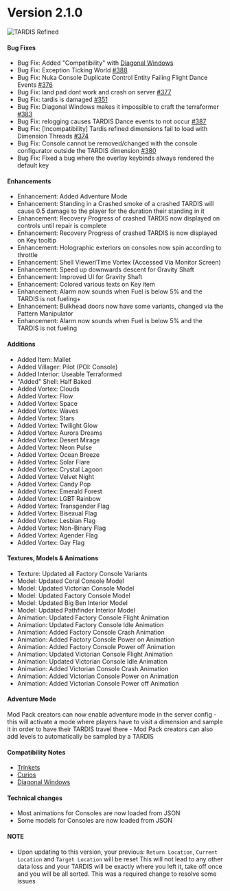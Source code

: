 # Version 2.1.0

![TARDIS Refined](tardis_refined_v2_1.png)

#### Bug Fixes
- Bug Fix: Added "Compatibility" with [Diagonal Windows](https://www.curseforge.com/minecraft/mc-mods/diagonal-windows)
- Bug Fix: Exception Ticking World [#388](https://github.com/WhoCraft/TardisRefined/issues/388)
- Bug Fix: Nuka Console Duplicate Control Entity Failing Flight Dance Events [#376](https://github.com/WhoCraft/TardisRefined/issues/376)
- Bug Fix: land pad dont work and crash on server [#377](https://github.com/WhoCraft/TardisRefined/issues/377)
- Bug Fix: tardis is damaged [#351](https://github.com/WhoCraft/TardisRefined/issues/351)
- Bug Fix: Diagonal Windows makes it impossible to craft the terraformer [#383](https://github.com/WhoCraft/TardisRefined/issues/383)
- Bug Fix: relogging causes TARDIS Dance events to not occur [#387](https://github.com/WhoCraft/TardisRefined/issues/387)
- Bug Fix: [Incompatibility] Tardis refined dimensions fail to load with Dimension Threads  [#374](https://github.com/WhoCraft/TardisRefined/issues/374)
- Bug Fix: Console cannot be removed/changed with the console configurator outside the TARDIS dimension  [#380](https://github.com/WhoCraft/TardisRefined/issues/380)
- Bug Fix: Fixed a bug where the overlay keybinds always rendered the default key

#### Enhancements
- Enhancement: Added Adventure Mode
- Enhancement: Standing in a Crashed smoke of a crashed TARDIS will cause 0.5 damage to the player for the duration their standing in it
- Enhancement: Recovery Progress of crashed TARDIS now displayed on controls until repair is complete
- Enhancement: Recovery Progress of crashed TARDIS is now displayed on Key tooltip
- Enhancement: Holographic exteriors on consoles now spin according to throttle
- Enhancement: Shell Viewer/Time Vortex (Accessed Via Monitor Screen)
- Enhancement: Speed up downwards descent for Gravity Shaft
- Enhancement: Improved UI for Gravity Shaft
- Enhancement: Colored various texts on Key item
- Enhancement: Alarm now sounds when Fuel is below 5% and the TARDIS is not fueling+
- Enhancement: Bulkhead doors now have some variants, changed via the Pattern Manipulator
- Enhancement: Alarm now sounds when Fuel is below 5% and the TARDIS is not fueling

#### Additions
- Added Item: Mallet
- Added Villager: Pilot  (POI: Console)
- Added Interior: Useable Terraformed
- "Added" Shell: Half Baked
- Added Vortex: Clouds
- Added Vortex: Flow
- Added Vortex: Space
- Added Vortex: Waves
- Added Vortex: Stars
- Added Vortex: Twilight Glow
- Added Vortex: Aurora Dreams
- Added Vortex: Desert Mirage
- Added Vortex: Neon Pulse
- Added Vortex: Ocean Breeze
- Added Vortex: Solar Flare
- Added Vortex: Crystal Lagoon
- Added Vortex: Velvet Night
- Added Vortex: Candy Pop
- Added Vortex: Emerald Forest
- Added Vortex: LGBT Rainbow
- Added Vortex: Transgender Flag
- Added Vortex: Bisexual Flag
- Added Vortex: Lesbian Flag
- Added Vortex: Non-Binary Flag
- Added Vortex: Agender Flag
- Added Vortex: Gay Flag

#### Textures, Models & Animations
- Texture: Updated all Factory Console Variants
- Model: Updated Coral Console Model
- Model: Updated Victorian Console Model
- Model: Updated Factory Console Model
- Model: Updated Big Ben Interior Model
- Model: Updated Pathfinder Interior Model
- Animation: Updated Factory Console Flight Animation
- Animation: Updated Factory Console Idle Animation
- Animation: Added Factory Console Crash Animation
- Animation: Added Factory Console Power on Animation
- Animation: Added Factory Console Power off Animation
- Animation: Updated Victorian Console Flight Animation
- Animation: Updated Victorian Console Idle Animation
- Animation: Added Victorian Console Crash Animation
- Animation: Added Victorian Console Power on Animation
- Animation: Added Victorian Console Power off Animation

#### Adventure Mode
Mod Pack creators can now enable adventure mode in the server config - this will activate a mode where players have to visit a dimension and sample it in order to have their TARDIS travel there - Mod Pack creators can also add levels to automatically be sampled by a TARDIS

#### Compatibility Notes
- [Trinkets](https://wiki.tardisrefined.net/extendedinventorymods.html#trinkets)
- [Curios](https://wiki.tardisrefined.net/extendedinventorymods.html#curios)
- [Diagonal Windows](https://wiki.tardisrefined.net/diagonal-blocks-windows-walls.html#diagonal-walls)


#### Technical changes
- Most animations for Consoles are now loaded from JSON
- Some models for Consoles are now loaded from JSON

#### NOTE
- Upon updating to this version, your previous: ``Return Location``, ``Current Location`` and ``Target Location`` will be reset
  This will not lead to any other data loss and your TARDIS will be exactly where you left it, take off once and you will be all sorted. This was a required change to resolve some issues


